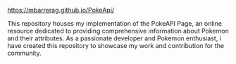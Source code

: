 https://mbarrerag.github.io/PokeApi/

This repository houses my implementation of the PokeAPI Page, an online resource dedicated to providing comprehensive information about Pokemon and their attributes. 
As a passionate developer and Pokemon enthusiast, i have created this repository to showcase my work and contribution for the community.
